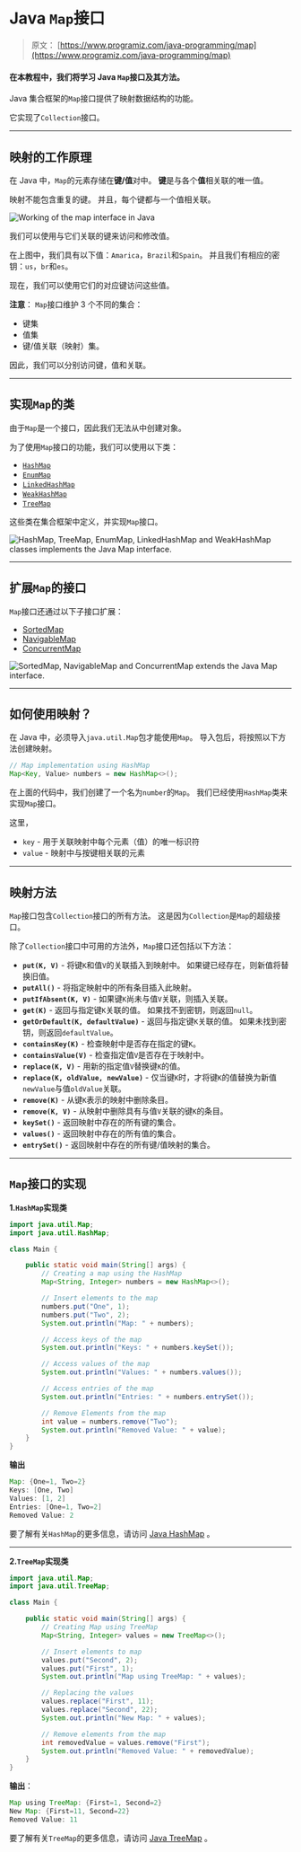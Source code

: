 # Java `Map`接口

> 原文： [https://www.programiz.com/java-programming/map](https://www.programiz.com/java-programming/map)

#### 在本教程中，我们将学习 Java `Map`接口及其方法。

Java 集合框架的`Map`接口提供了映射数据结构的功能。

它实现了`Collection`接口。

* * *

## 映射的工作原理

在 Java 中，`Map`的元素存储在**键/值**对中。 **键**是与各个**值**相关联的唯一值。

映射不能包含重复的键。 并且，每个键都与一个值相关联。

![Working of the map interface in Java](img/581cb6ad9550fa6092eb8b7a9b664d32.png)

我们可以使用与它们关联的键来访问和修改值。

在上图中，我们具有以下值：`Amarica`，`Brazil`和`Spain`。 并且我们有相应的密钥：`us`，`br`和`es`。

现在，我们可以使用它们的对应键访问这些值。

**注意**： `Map`接口维护 3 个不同的集合：

*   键集
*   值集
*   键/值关联（映射）集。

因此，我们可以分别访问键，值和关联。

* * *

## 实现`Map`的类

由于`Map`是一个接口，因此我们无法从中创建对象。

为了使用`Map`接口的功能，我们可以使用以下类：

*   [`HashMap`](/java-programming/hashmap "Java HashMap class")
*   [`EnumMap`](/java-programming/enummap "Java EnumMap Class")
*   [`LinkedHashMap`](/java-programming/linkedhashmap "Java LinkedHashMap class")
*   [`WeakHashMap`](/java-programming/weakhashmap "Java WeakhashMap class")
*   [`TreeMap`](/java-programming/treemap "Java TreeMap class")

这些类在集合框架中定义，并实现`Map`接口。

![HashMap, TreeMap, EnumMap, LinkedHashMap and WeakHashMap classes implements the Java Map interface.](img/3ffcb028eef2a45a36fc9b9879d9c20c.png)

* * *

## 扩展`Map`的接口

`Map`接口还通过以下子接口扩展：

*   [SortedMap](/java-programming/sortedmap "Java SortedMap Interface")
*   [NavigableMap](/java-programming/navigablemap "Java NavigableMap Interface")
*   [ConcurrentMap](/java-programming/concurrentmap "Java ConcurrentMap Interface")

![SortedMap, NavigableMap and ConcurrentMap extends the Java Map interface.](img/bfc831962cafd6e0976fad0a76ded6e5.png)

* * *

## 如何使用映射？

在 Java 中，必须导入`java.util.Map`包才能使用`Map`。 导入包后，将按照以下方法创建映射。

```java
// Map implementation using HashMap
Map<Key, Value> numbers = new HashMap<>(); 
```

在上面的代码中，我们创建了一个名为`number`的`Map`。 我们已经使用`HashMap`类来实现`Map`接口。

这里，

*   `key` - 用于关联映射中每个元素（值）的唯一标识符
*   `value` - 映射中与按键相关联的元素

* * *

## 映射方法

`Map`接口包含`Collection`接口的所有方法。 这是因为`Collection`是`Map`的超级接口。

除了`Collection`接口中可用的方法外，`Map`接口还包括以下方法：

*   **`put(K, V)`** - 将键`K`和值`V`的关联插入到映射中。 如果键已经存在，则新值将替换旧值。
*   **`putAll()`** - 将指定映射中的所有条目插入此映射。
*   **`putIfAbsent(K, V)`** - 如果键`K`尚未与值`V`关联，则插入关联。
*   **`get(K)`** - 返回与指定键`K`关联的值。 如果找不到密钥，则返回`null`。
*   **`getOrDefault(K, defaultValue)`** - 返回与指定键`K`关联的值。 如果未找到密钥，则返回`defaultValue`。
*   **`containsKey(K)`** - 检查映射中是否存在指定的键`K`。
*   **`containsValue(V)`** - 检查指定值`V`是否存在于映射中。
*   **`replace(K, V)`** - 用新的指定值`V`替换键`K`的值。
*   **`replace(K, oldValue, newValue)`** - 仅当键`K`时，才将键`K`的值替换为新值`newValue`与值`oldValue`关联。
*   **`remove(K)`** - 从键`K`表示的映射中删除条目。
*   **`remove(K, V)`** - 从映射中删除具有与值`V`关联的键`K`的条目。
*   **`keySet()`** - 返回映射中存在的所有键的集合。
*   **`values()`** - 返回映射中存在的所有值的集合。
*   **`entrySet()`** - 返回映射中存在的所有键/值映射的集合。

* * *

## `Map`接口的实现

**1.`HashMap`实现类**

```java
import java.util.Map;
import java.util.HashMap;

class Main {

    public static void main(String[] args) {
        // Creating a map using the HashMap
        Map<String, Integer> numbers = new HashMap<>();

        // Insert elements to the map
        numbers.put("One", 1);
        numbers.put("Two", 2);
        System.out.println("Map: " + numbers);

        // Access keys of the map
        System.out.println("Keys: " + numbers.keySet());

        // Access values of the map
        System.out.println("Values: " + numbers.values());

        // Access entries of the map
        System.out.println("Entries: " + numbers.entrySet());

        // Remove Elements from the map
        int value = numbers.remove("Two");
        System.out.println("Removed Value: " + value);
    }
} 
```

**输出**

```java
Map: {One=1, Two=2}
Keys: [One, Two]
Values: [1, 2]
Entries: [One=1, Two=2]
Removed Value: 2 
```

要了解有关`HashMap`的更多信息，请访问 [Java HashMap](/java-programming/hashmap "Java HashMap Class") 。

* * *

**2.`TreeMap`实现类**

```java
import java.util.Map;
import java.util.TreeMap;

class Main {

    public static void main(String[] args) {
        // Creating Map using TreeMap
        Map<String, Integer> values = new TreeMap<>();

        // Insert elements to map
        values.put("Second", 2);
        values.put("First", 1);
        System.out.println("Map using TreeMap: " + values);

        // Replacing the values
        values.replace("First", 11);
        values.replace("Second", 22);
        System.out.println("New Map: " + values);

        // Remove elements from the map
        int removedValue = values.remove("First");
        System.out.println("Removed Value: " + removedValue);
    }
} 
```

**输出**：

```java
Map using TreeMap: {First=1, Second=2}
New Map: {First=11, Second=22}
Removed Value: 11 
```

要了解有关`TreeMap`的更多信息，请访问 [Java TreeMap](/java-programming/treemap "Java TreeMap Class") 。